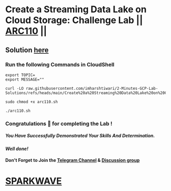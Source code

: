 # Create a Streaming Data Lake on Cloud Storage: Challenge Lab || [ARC110](https://www.cloudskillsboost.google/focuses/62701?parent=catalog) ||

## Solution [here](https://youtu.be/wiVyLQNeWmM)

### Run the following Commands in CloudShell

```
export TOPIC=
export MESSAGE=""
```
```
curl -LO raw.githubusercontent.com/imharshtiwari/2-Minutes-GCP-Lab-Solutions/refs/heads/main/Create%20a%20Streaming%20Data%20Lake%20on%20Cloud%20Storage%20Challenge%20Lab/arc110.sh

sudo chmod +x arc110.sh

./arc110.sh
```

### Congratulations 🎉 for completing the Lab !

##### *You Have Successfully Demonstrated Your Skills And Determination.*

#### *Well done!*

#### Don't Forget to Join the [Telegram Channel](https://t.me/sparkwave.01) & [Discussion group](https://t.me/sparkwave.01chats)

# [SPARKWAVE](https://www.youtube.com/@sparkwave.01)